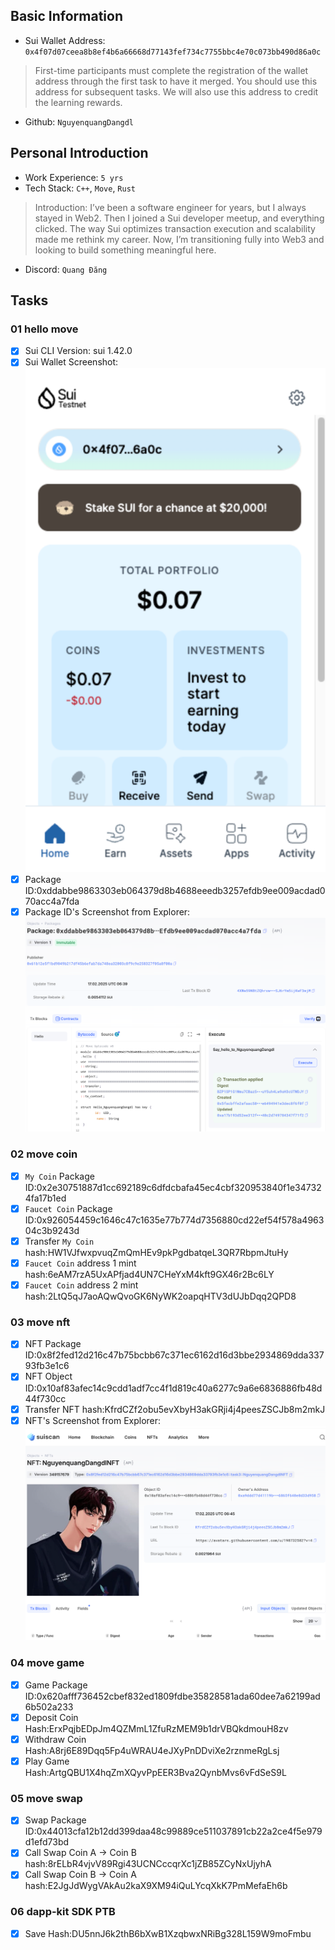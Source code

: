 ## Basic Information
- Sui Wallet Address: `0x4f07d07ceea8b8ef4b6a66668d77143fef734c7755bbc4e70c073bb490d86a0c`
> First-time participants must complete the registration of the wallet address through the first task to have it merged. You should use this address for subsequent tasks. We will also use this address to credit the learning rewards.
- Github: `NguyenquangDangdl`

## Personal Introduction
- Work Experience: `5 yrs`
- Tech Stack: `C++`, `Move`, `Rust`
> Introduction: I’ve been a software engineer for years, but I always stayed in Web2. Then I joined a Sui developer meetup, and everything clicked. The way Sui optimizes transaction execution and scalability made me rethink my career. Now, I’m transitioning fully into Web3 and looking to build something meaningful here.
- Discord: `Quang Đăng`

## Tasks

### 01 hello move
- [x] Sui CLI Version: sui 1.42.0
- [x] Sui Wallet Screenshot: ![](images/sui_wallet.png)
- [x] Package ID:0xddabbe9863303eb064379d8b4688eeedb3257efdb9ee009acdad070acc4a7fda
- [x] Package ID's Screenshot from Explorer: ![](images/packageid.png)

### 02 move coin
- [x] `My Coin` Package ID:0x2e30751887d1cc692189c6dfdcbafa45ec4cbf320953840f1e347324fa17b1ed
- [x] `Faucet Coin` Package ID:0x926054459c1646c47c1635e77b774d7356880cd22ef54f578a496304c3b9243d
- [x] Transfer `My Coin` hash:HW1VJfwxpvuqZmQmHEv9pkPgdbatqeL3QR7RbpmJtuHy
- [x] `Faucet Coin` address 1 mint hash:6eAM7rzA5UxAPfjad4UN7CHeYxM4kft9GX46r2Bc6LY
- [x] `Faucet Coin` address 2 mint hash:2LtQ5qJ7aoAQwQvoGK6NyWK2oapqHTV3dUJbDqq2QPD8

### 03 move nft
- [x] NFT Package ID:0x8f2fed12d216c47b75bcbb67c371ec6162d16d3bbe2934869dda33793fb3e1c6
- [x] NFT Object ID:0x10af83afec14c9cdd1adf7cc4f1d819c40a6277c9a6e6836886fb48d44f730cc
- [x] Transfer NFT hash:KfrdCZf2obu5evXbyH3akGRji4j4peesZSCJb8m2mkJ
- [x] NFT's Screenshot from Explorer: ![](images/nft.png)

### 04 move game
- [x] Game Package ID:0x620afff736452cbef832ed1809fdbe35828581ada60dee7a62199ad6b502a233
- [x] Deposit Coin Hash:ErxPqjbEDpJm4QZMmL1ZfuRzMEM9b1drVBQkdmouH8zv
- [x] Withdraw Coin Hash:A8rj6E89Dqq5Fp4uWRAU4eJXyPnDDviXe2rznmeRgLsj
- [x] Play Game Hash:ArtgQBU1X4hqZmXQyvPpEER3Bva2QynbMvs6vFdSeS9L

### 05 move swap
- [x] Swap Package ID:0x44013cfa12b12dd399daa48c99889ce511037891cb22a2ce4f5e979d1efd73bd
- [x] Call Swap Coin A -> Coin B hash:8rELbR4vjvV89Rgi43UCNCccqrXc1jZB85ZCyNxUjyhA
- [x] Call Swap Coin B -> Coin A hash:E2JgJdWygVAkAu2kaX9XM94iQuLYcqXkK7PmMefaEh6b

### 06 dapp-kit SDK PTB
- [x] Save Hash:DU5nnJ6k2thB6bXwB1XzqbwxNRiBg328L159W9moFmbu

